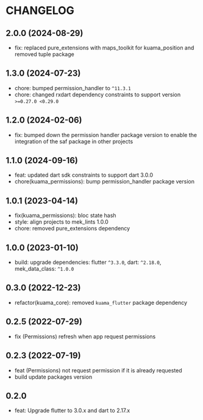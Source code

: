 # CHANGELOG

## 2.0.0 (2024-08-29)
- fix: replaced pure_extensions with maps_toolkit for kuama_position and removed tuple package

## 1.3.0 (2024-07-23)
- chore: bumped permission_handler to `^11.3.1`
- chore: changed rxdart dependency constraints to support version `>=0.27.0 <0.29.0`

## 1.2.0 (2024-02-06)
- fix: bumped down the permission handler package version to enable the integration of the saf 
  package in other projects

## 1.1.0 (2024-09-16)
- feat: updated dart sdk constraints to support dart 3.0.0
- chore(kuama_permissions): bump permission_handler package version

## 1.0.1 (2023-04-14)
- fix(kuama_permissions): bloc state hash
- style: align projects to mek_lints 1.0.0
- chore: removed pure_extensions dependency

## 1.0.0 (2023-01-10)
- build: upgrade dependencies: flutter `^3.3.0`, dart: `^2.18.0`, mek_data_class: `^1.0.0`

## 0.3.0 (2022-12-23)
- refactor(kuama_core): removed `kuama_flutter` package dependency

## 0.2.5 (2022-07-29)
- fix (Permissions) refresh when app request permissions

## 0.2.3 (2022-07-19)
- feat (Permissions) not request permission if it is already requested
- build update packages version

## 0.2.0

- feat: Upgrade flutter to 3.0.x and dart to 2.17.x